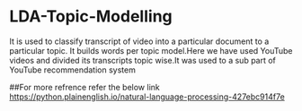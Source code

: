 # LDA-Topic-Modelling
It is used to classify transcript of video into a particular document to a particular topic.
It builds words per topic model.Here we have used YouTube videos and divided its transcripts topic wise.It was used to a sub part of YouTube recommendation system

##For more refrence refer the below link
https://python.plainenglish.io/natural-language-processing-427ebc914f7e
